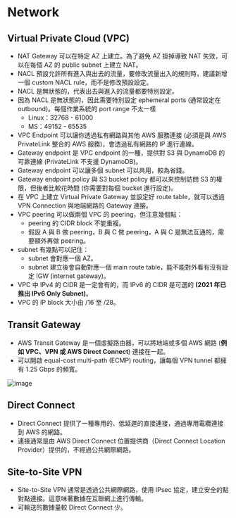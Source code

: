 # Network

## Virtual Private Cloud (VPC)

- NAT Gateway 可以在特定 AZ 上建立。為了避免 AZ 掛掉導致 NAT 失效，可以在每個 AZ 的 public subnet 上建立 NAT。
- NACL 預設允許所有進入與出去的流量，要修改流量出入的規則時，建議新增一個 custom NACL rule，而不是修改預設設定。
- NACL 是無狀態的，代表出去與進入的流量都要特別設定。
- 因為 NACL 是無狀態的，因此需要特別設定 ephemeral ports (通常設定在 outbound)。每個作業系統的 port range 不太一樣
  - Linux：32768 - 61000
  - MS：49152 - 65535
- VPC Endpoint 可以讓你透過私有網路與其他 AWS 服務連接 (必須是與 AWS PrivateLink 整合的 AWS 服務)，會透過私有網路的 IP 進行連線。
- Gateway endpoint 是 VPC endpoint 的一種，提供對 S3 與 DynamoDB 的可靠連線 (PrivateLink 不支援 DynamoDB)。
- Gateway endpoint 可以讓多個 subnet 可以共用，較為省錢。
- Gateway endpoint policy 與 S3 bucket policy 都可以來控制訪問 S3 的權限，但後者比較花時間 (你需要對每個 bucket 進行設定)。
- 在 VPC 上建立 Virtual Private Gateway 並設定好 route table，就可以透過 VPN Connection 與地端網路的 Gateway 連接。
- VPC peering 可以做兩個 VPC 的 peering，但注意幾個點：
  - peering 的 CIDR block 不能重複。
  - 假設 A 與 B 做 peering，B 與 C 做 peering，A 與 C 是無法互通的，需要額外再做 peering。
- subnet 有幾點可以記住：
  - subnet 會對應一個 AZ。
  - subnet 建立後會自動對應一個 main route table，能不能對外看有沒有設定 IGW (internet gateway)。
- VPC 中 IPv4 的 CIDR 是一定會有的，而 IPv6 的 CIDR 是可選的 **(2021 年已推出 IPv6 Only Subnet)**。
- VPC 的 IP block 大小由 /16 至 /28。

## Transit Gateway

- AWS Transit Gateway 是一個虛擬路由器，可以將地端或多個 AWS 網路 (**例如 VPC、VPN 或 AWS Direct Connect**) 連接在一起。
- 可以開啟 equal-cost multi-path (ECMP) routing，讓每個 VPN tunnel 都擁有 1.25 Gbps 的頻寬。

![image](https://hackmd.io/_uploads/ryaBAqdEp.png)

## Direct Connect

- Direct Connect 提供了一種專用的、低延遲的直接連接，通過專用電纜連接到 AWS 的網路。
- 連接通常是由 AWS Direct Connect 位置提供商（Direct Connect Location Provider）提供的，不經過公共網際網路。

## Site-to-Site VPN

- Site-to-Site VPN 通常是透過公共網際網路，使用 IPsec 協定，建立安全的點對點連接。這意味著數據在互聯網上進行傳輸。
- 可輸送的數據量較 Direct Connect 少。

